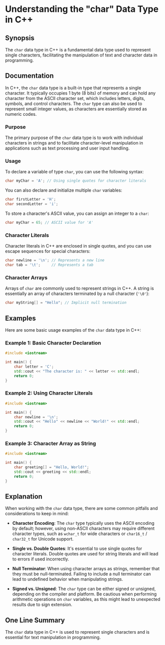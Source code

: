 <!--
Meta Description: # Understanding the "char" Data Type in C++ ## Synopsis The `char` data type in C++ is a fundamental data type used to represent single characters, fa...
Meta Keywords: char, character, type, data, characters
-->

# Understanding the "char" Data Type in C++

## Synopsis
The `char` data type in C++ is a fundamental data type used to represent single characters, facilitating the manipulation of text and character data in programming.

## Documentation
In C++, the `char` data type is a built-in type that represents a single character. It typically occupies 1 byte (8 bits) of memory and can hold any character from the ASCII character set, which includes letters, digits, symbols, and control characters. The `char` type can also be used to represent small integer values, as characters are essentially stored as numeric codes.

### Purpose
The primary purpose of the `char` data type is to work with individual characters in strings and to facilitate character-level manipulation in applications such as text processing and user input handling.

### Usage
To declare a variable of type `char`, you can use the following syntax:
```cpp
char myChar = 'A'; // Using single quotes for character literals
```

You can also declare and initialize multiple `char` variables:
```cpp
char firstLetter = 'H';
char secondLetter = 'i';
```

To store a character's ASCII value, you can assign an integer to a `char`:
```cpp
char myChar = 65; // ASCII value for 'A'
```

### Character Literals
Character literals in C++ are enclosed in single quotes, and you can use escape sequences for special characters:
```cpp
char newline = '\n'; // Represents a new line
char tab = '\t';     // Represents a tab
```

### Character Arrays
Arrays of `char` are commonly used to represent strings in C++. A string is essentially an array of characters terminated by a null character (`'\0'`):
```cpp
char myString[] = "Hello"; // Implicit null termination
```

## Examples
Here are some basic usage examples of the `char` data type in C++:

### Example 1: Basic Character Declaration
```cpp
#include <iostream>

int main() {
    char letter = 'C';
    std::cout << "The character is: " << letter << std::endl;
    return 0;
}
```

### Example 2: Using Character Literals
```cpp
#include <iostream>

int main() {
    char newline = '\n';
    std::cout << "Hello" << newline << "World!" << std::endl;
    return 0;
}
```

### Example 3: Character Array as String
```cpp
#include <iostream>

int main() {
    char greeting[] = "Hello, World!";
    std::cout << greeting << std::endl;
    return 0;
}
```

## Explanation
When working with the `char` data type, there are some common pitfalls and considerations to keep in mind:

- **Character Encoding**: The `char` type typically uses the ASCII encoding by default; however, using non-ASCII characters may require different character types, such as `wchar_t` for wide characters or `char16_t` / `char32_t` for Unicode support.

- **Single vs. Double Quotes**: It's essential to use single quotes for character literals. Double quotes are used for string literals and will lead to errors if used incorrectly.

- **Null Terminator**: When using character arrays as strings, remember that they must be null-terminated. Failing to include a null terminator can lead to undefined behavior when manipulating strings.

- **Signed vs. Unsigned**: The `char` type can be either signed or unsigned, depending on the compiler and platform. Be cautious when performing arithmetic operations on `char` variables, as this might lead to unexpected results due to sign extension.

## One Line Summary
The `char` data type in C++ is used to represent single characters and is essential for text manipulation in programming.